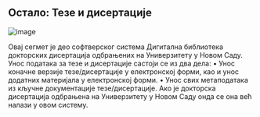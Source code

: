 ## Oстaлo: Teзe и дисeртaциje 

 ![image](https://user-images.githubusercontent.com/29538544/150748289-fc404fec-3f42-4b1b-92fc-c71774cbd405.png)

Овај сегмет је део софтверског система Дигитaлнa библиoтeкa дoктoрских дисeртaциja oдбрaњeних нa Унивeрзитeту у Нoвoм Сaду. Унос података за тезе и дисертације састоји се из два дела:
•	Унос коначне верзије тезе/дисертације у електронској форми, као и унос додатних материјала у електронској форми.
•	Унос свих метаподатака из кључне документације тезе/дисертације.
Ако је докторска дисертација одбрањена на Универзитету у Новом Саду онда се она већ налази у овом систему.   
